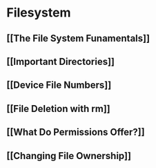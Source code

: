 # Filesystem
## [[The File System Funamentals]]
## [[Important Directories]]
## [[Device File Numbers]]
## [[File Deletion with rm]]
## [[What Do Permissions Offer?]]
## [[Changing File Ownership]]